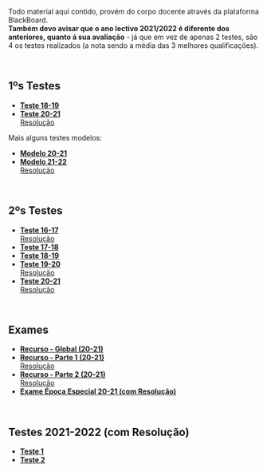 Todo material aqui contido, provém do corpo docente através da plataforma BlackBoard.
<br> **Também devo avisar que o ano lectivo 2021/2022 é diferente dos anteriores, quanto á sua avaliação** - já que em vez de apenas 2 testes, são 4 os testes realizados (a nota sendo a média das 3 melhores qualificações).

<br>

## 1ºs Testes
* [**Teste 18-19**](teste_1_1819.pdf)
* [**Teste 20-21**](teste_1_2021.pdf)
<br> [Resolução](teste_1_2021_res.pdf)

Mais alguns testes modelos:
* [**Modelo 20-21**](teste_modelo_1_2021.pdf)
* [**Modelo 21-22**](teste_modelo_1_2122.pdf)
<br> [Resolução](teste_modelo_1_2122_res.pdf)

<br>

## 2ºs Testes
* [**Teste 16-17**](teste_2_1617.pdf)
<br> [Resolução](teste_2_1617_res.pdf)
* [**Teste 17-18**](teste_2_1718.pdf)
* [**Teste 18-19**](teste_2_1819.pdf)
* [**Teste 19-20**](teste_2_1920.pdf)
<br> [Resolução](teste_2_1920_res.pdf)
* [**Teste 20-21**](teste_2_2021.pdf)
<br> [Resolução](teste_2_2021_res.pdf)

<br>

## Exames
* [**Recurso - Global (20-21)**](recurso_global_2021.pdf)
* [**Recurso - Parte 1 (20-21)**](recurso_parte1_2021.pdf)
<br> [Resolução](recurso_parte1_2021_res.pdf)
* [**Recurso - Parte 2 (20-21)**](recurso_parte2_2021.pdf)
<br> [Resolução](recurso_parte2_2021_res.pdf)
* [**Exame Época Especial 20-21 (com Resolução)**](exame_especial_2021_res.pdf)


<br>

## Testes 2021-2022 (com Resolução)
* [**Teste 1**](teste_1_2122_res.pdf)
* [**Teste 2**](teste2_2122_res.pdf)
